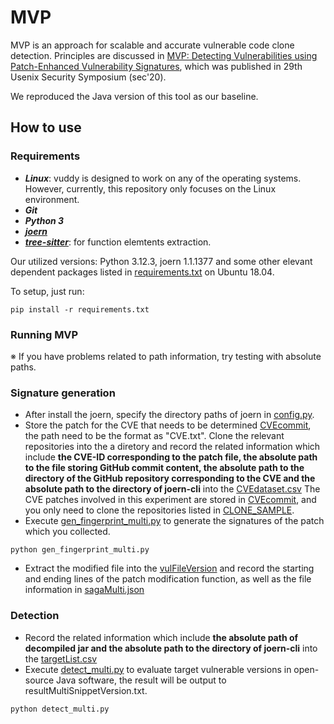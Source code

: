 # MVP
MVP is an approach for scalable and accurate vulnerable code clone detection. Principles are discussed in
[MVP: Detecting Vulnerabilities using Patch-Enhanced Vulnerability Signatures](https://chenbihuan.github.io/paper/sec20-xiao-mvp.pdf), which was published in 29th
Usenix Security Symposium (sec'20).

We reproduced the Java version of this tool as our baseline.

## How to use
### Requirements

* ***Linux***: vuddy is designed to work on any of the operating systems. However, currently, this repository only focuses on the Linux environment.
* ***Git***
* ***Python 3***
* ***[joern](https://docs.joern.io/installation)***
* ***[tree-sitter](https://tree-sitter.github.io/tree-sitter/)***: for function elemtents extraction.

Our utilized versions: Python 3.12.3, joern 1.1.1377 and some other elevant dependent packages listed in [requirements.txt](./requirements.txt) on Ubuntu 18.04.

To setup, just run:
```
pip install -r requirements.txt
```

### Running MVP

※ If you have problems related to path information, try testing with absolute paths.

### Signature generation


 - After install the joern, specify the directory paths of joern in [config.py](./config.py).
 - Store the patch for the CVE that needs to be determined [CVEcommit](./CVEcommit), the path need to be the format as "CVE.txt". Clone the relevant repositories into the a diretory and record the related information which include **the CVE-ID corresponding to the patch file, the absolute path to the file storing GitHub commit content, the absolute path to the directory of the GitHub repository corresponding to the CVE and the absolute path to the directory of joern-cli** into the [CVEdataset.csv](./CVEdataset.csv) 
 The CVE patches involved in this experiment are stored in [CVEcommit](./CVEcommit), and you only need to clone the repositories listed in [CLONE_SAMPLE](./CLONE_SAMPLE).
 - Execute [gen_fingerprint_multi.py](./gen_fingerprint_multi.py) to generate the signatures of the patch which you collected.

 ```
 python gen_fingerprint_multi.py
 ```
 - Extract the modified file into the [vulFileVersion](./vulFileVersion) and record the starting and ending lines of the patch modification function, as well as the file information in [sagaMulti.json](./infoFile/sagaMulti.json)

### Detection

 -  Record the related information which include **the absolute path of decompiled jar and the absolute path to the directory of joern-cli** into the [targetList.csv](./targetList.csv)
 - Execute [detect_multi.py](./detect_multi.py) to evaluate target vulnerable versions in open-source Java software, the result will be output to resultMultiSnippetVersion.txt.
 ```
 python detect_multi.py
 ```